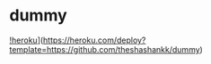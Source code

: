 # dummy 

[!heroku](https://www.herokucdn.com/deploy/button.svg)](https://heroku.com/deploy?template=https://github.com/theshashankk/dummy)
